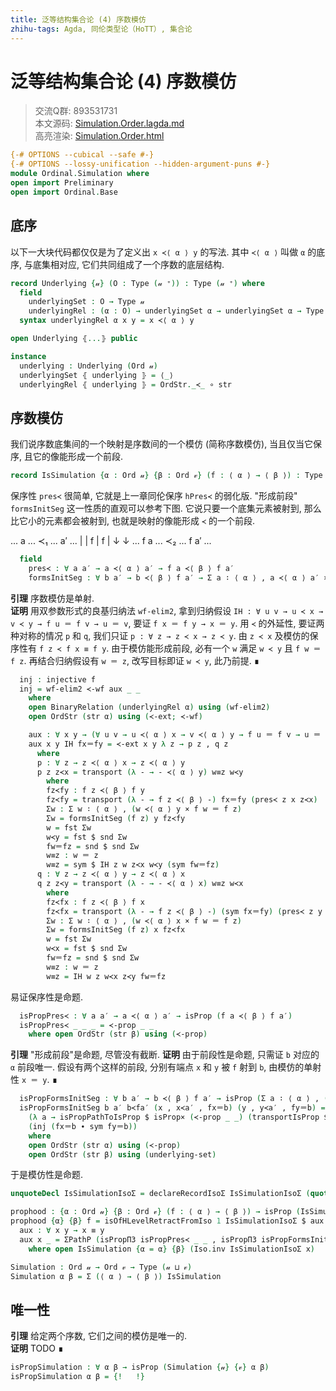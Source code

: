 ```yaml
---
title: 泛等结构集合论 (4) 序数模仿
zhihu-tags: Agda, 同伦类型论（HoTT）, 集合论
---
```


# 泛等结构集合论 (4) 序数模仿

> 交流Q群: 893531731  
> 本文源码: [Simulation.Order.lagda.md](https://github.com/choukh/USST/blob/main/src/Ordinal/Simulation.lagda.md)  
> 高亮渲染: [Simulation.Order.html](https://choukh.github.io/USST/Ordinal.Simulation.html)  

```agda
{-# OPTIONS --cubical --safe #-}
{-# OPTIONS --lossy-unification --hidden-argument-puns #-}
module Ordinal.Simulation where
open import Preliminary
open import Ordinal.Base
```

## 底序

以下一大块代码都仅仅是为了定义出 `x ≺⟨ α ⟩ y` 的写法. 其中 `≺⟨ α ⟩` 叫做 `α` 的底序, 与底集相对应, 它们共同组成了一个序数的底层结构.

```agda
record Underlying {𝓊} (O : Type (𝓊 ⁺)) : Type (𝓊 ⁺) where
  field
    underlyingSet : O → Type 𝓊
    underlyingRel : (α : O) → underlyingSet α → underlyingSet α → Type 𝓊
  syntax underlyingRel α x y = x ≺⟨ α ⟩ y

open Underlying ⦃...⦄ public

instance
  underlying : Underlying (Ord 𝓊)
  underlyingSet ⦃ underlying ⦄ = ⟨_⟩
  underlyingRel ⦃ underlying ⦄ = OrdStr._≺_ ∘ str
```

## 序数模仿

我们说序数底集间的一个映射是序数间的一个模仿 (简称序数模仿), 当且仅当它保序, 且它的像能形成一个前段.

```agda
record IsSimulation {α : Ord 𝓊} {β : Ord 𝓋} (f : ⟨ α ⟩ → ⟨ β ⟩) : Type (𝓊 ⊔ 𝓋) where
```

保序性 `pres≺` 很简单, 它就是上一章同伦保序 `hPres≺` 的弱化版. "形成前段" `formsInitSeg` 这一性质的直观可以参考下图. 它说只要一个底集元素被射到, 那么比它小的元素都会被射到, 也就是映射的像能形成 `≺` 的一个前段.

... a   ... ≺₁ ... a′  ...
    |              |
  f |            f |
    ↓              ↓
... f a ... ≺₂ ... f a′ ...

```agda
  field
    pres≺ : ∀ a a′ → a ≺⟨ α ⟩ a′ → f a ≺⟨ β ⟩ f a′
    formsInitSeg : ∀ b a′ → b ≺⟨ β ⟩ f a′ → Σ a ∶ ⟨ α ⟩ , a ≺⟨ α ⟩ a′ × f a ＝ b
```

**引理** 序数模仿是单射.  
**证明** 用双参数形式的良基归纳法 `wf-elim2`, 拿到归纳假设 `IH : ∀ u v → u ≺ x → v ≺ y → f u ＝ f v → u ＝ v`, 要证 `f x ＝ f y → x ＝ y`. 用 `≺` 的外延性, 要证两种对称的情况 `p` 和 `q`, 我们只证 `p : ∀ z → z ≺ x → z ≺ y`. 由 `z ≺ x` 及模仿的保序性有 `f z ≺ f x ≡ f y`. 由于模仿能形成前段, 必有一个 `w` 满足 `w ≺ y` 且 `f w ＝ f z`. 再结合归纳假设有 `w ＝ z`, 改写目标即证 `w ≺ y`, 此乃前提. ∎

```agda
  inj : injective f
  inj = wf-elim2 ≺-wf aux _ _
    where
    open BinaryRelation (underlyingRel α) using (wf-elim2)
    open OrdStr (str α) using (≺-ext; ≺-wf)

    aux : ∀ x y → (∀ u v → u ≺⟨ α ⟩ x → v ≺⟨ α ⟩ y → f u ＝ f v → u ＝ v) → f x ＝ f y → x ＝ y
    aux x y IH fx＝fy = ≺-ext x y λ z → p z , q z
      where
      p : ∀ z → z ≺⟨ α ⟩ x → z ≺⟨ α ⟩ y
      p z z≺x = transport (λ - → - ≺⟨ α ⟩ y) w≡z w≺y
        where
        fz≺fy : f z ≺⟨ β ⟩ f y
        fz≺fy = transport (λ - → f z ≺⟨ β ⟩ -) fx＝fy (pres≺ z x z≺x)
        Σw : Σ w ∶ ⟨ α ⟩ , (w ≺⟨ α ⟩ y × f w ＝ f z)
        Σw = formsInitSeg (f z) y fz≺fy
        w = fst Σw
        w≺y = fst $ snd Σw
        fw＝fz = snd $ snd Σw
        w≡z : w ＝ z
        w≡z = sym $ IH z w z≺x w≺y (sym fw＝fz)
      q : ∀ z → z ≺⟨ α ⟩ y → z ≺⟨ α ⟩ x
      q z z≺y = transport (λ - → - ≺⟨ α ⟩ x) w≡z w≺x
        where
        fz≺fx : f z ≺⟨ β ⟩ f x
        fz≺fx = transport (λ - → f z ≺⟨ β ⟩ -) (sym fx＝fy) (pres≺ z y z≺y)
        Σw : Σ w ∶ ⟨ α ⟩ , (w ≺⟨ α ⟩ x × f w ＝ f z)
        Σw = formsInitSeg (f z) x fz≺fx
        w = fst Σw
        w≺x = fst $ snd Σw
        fw＝fz = snd $ snd Σw
        w≡z : w ＝ z
        w≡z = IH w z w≺x z≺y fw＝fz
```

易证保序性是命题.

```agda
  isPropPres≺ : ∀ a a′ → a ≺⟨ α ⟩ a′ → isProp (f a ≺⟨ β ⟩ f a′)
  isPropPres≺ _ _ _ = ≺-prop _ _
    where open OrdStr (str β) using (≺-prop)
```

**引理** "形成前段"是命题, 尽管没有截断.
**证明** 由于前段性是命题, 只需证 `b` 对应的 `α` 前段唯一. 假设有两个这样的前段, 分别有端点 `x` 和 `y` 被 `f` 射到 `b`, 由模仿的单射性 `x ＝ y`. ∎

```agda
  isPropFormsInitSeg : ∀ b a′ → b ≺⟨ β ⟩ f a′ → isProp (Σ a ∶ ⟨ α ⟩ , (a ≺⟨ α ⟩ a′) × (f a ＝ b))
  isPropFormsInitSeg b a′ b≺fa′ (x , x≺a′ , fx＝b) (y , y≺a′ , fy＝b) = eqToPath $ Σ≡Prop
    (λ a → isPropPathToIsProp $ isProp× (≺-prop _ _) (transportIsProp $ underlying-set _ _))
    (inj (fx＝b ∙ sym fy＝b))
    where
    open OrdStr (str α) using (≺-prop)
    open OrdStr (str β) using (underlying-set)
```

于是模仿性是命题.

```agda
unquoteDecl IsSimulationIsoΣ = declareRecordIsoΣ IsSimulationIsoΣ (quote IsSimulation)

prophood : {α : Ord 𝓊} {β : Ord 𝓋} (f : ⟨ α ⟩ → ⟨ β ⟩) → isProp (IsSimulation f)
prophood {α} {β} f = isOfHLevelRetractFromIso 1 IsSimulationIsoΣ $ aux where
  aux : ∀ x y → x ≡ y
  aux x _ = ΣPathP (isPropΠ3 isPropPres≺ _ _ , isPropΠ3 isPropFormsInitSeg _ _)
    where open IsSimulation {α = α} {β} (Iso.inv IsSimulationIsoΣ x)
```

```agda
Simulation : Ord 𝓊 → Ord 𝓋 → Type (𝓊 ⊔ 𝓋)
Simulation α β = Σ (⟨ α ⟩ → ⟨ β ⟩) IsSimulation
```

## 唯一性

**引理** 给定两个序数, 它们之间的模仿是唯一的.  
**证明** TODO ∎

```agda
isPropSimulation : ∀ α β → isProp (Simulation {𝓊} {𝓋} α β)
isPropSimulation α β = {!   !}
```
